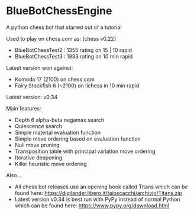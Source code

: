 # BlueBotChessEngine
A python chess bot that started out of a tutorial

Used to play on chess.com as: (chess v0.22)
- BlueBotChessTest2 : 1355 rating on 15 | 10 rapid
- BlueBotChessTest3 : 1833 rating on 10 min rapid

Latest version won against:
- Komodo 17 (2100) on chess.com
- Fairy Stockfish 6 (~2100) on lichess in 10 min rapid

Latest version: v0.34

Main features:
- Depth 6 alpha-beta negamax search
- Quiescence search
- Simple material evaluation function
- Simple move ordering based on evaluation function
- Null move pruning
- Transposition table with principal variation move ordering
- Iterative deepening
- Killer heuristic move ordering

Also...
- All chess bot releases use an opening book called Titans which can be found here: https://digilander.libero.it/taioscacchi/archivio/Titans.zip
- Latest version v0.34 is best run with PyPy instead of normal Python which can be found here: https://www.pypy.org/download.html
